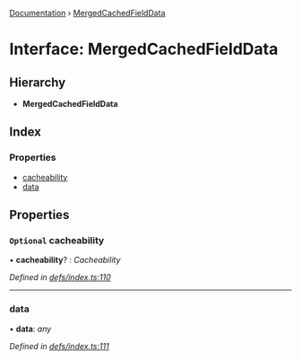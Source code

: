 [Documentation](../README.md) › [MergedCachedFieldData](mergedcachedfielddata.md)

# Interface: MergedCachedFieldData

## Hierarchy

* **MergedCachedFieldData**

## Index

### Properties

* [cacheability](mergedcachedfielddata.md#optional-cacheability)
* [data](mergedcachedfielddata.md#data)

## Properties

### `Optional` cacheability

• **cacheability**? : *Cacheability*

*Defined in [defs/index.ts:110](https://github.com/badbatch/graphql-box/blob/2aaf296/packages/cache-manager/src/defs/index.ts#L110)*

___

###  data

• **data**: *any*

*Defined in [defs/index.ts:111](https://github.com/badbatch/graphql-box/blob/2aaf296/packages/cache-manager/src/defs/index.ts#L111)*
